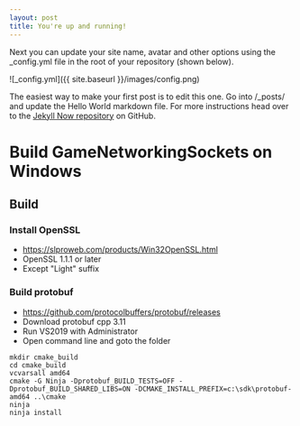 ```yaml
---
layout: post
title: You're up and running!
---
```


Next you can update your site name, avatar and other options using the _config.yml file in the root of your repository (shown below).

![_config.yml]({{ site.baseurl }}/images/config.png)

The easiest way to make your first post is to edit this one. Go into /_posts/ and update the Hello World markdown file. For more instructions head over to the [Jekyll Now repository](https://github.com/barryclark/jekyll-now) on GitHub.

# Build GameNetworkingSockets on Windows

## Build

### Install OpenSSL
* https://slproweb.com/products/Win32OpenSSL.html
* OpenSSL 1.1.1 or later
* Except "Light" suffix

### Build protobuf
* https://github.com/protocolbuffers/protobuf/releases
* Download protobuf cpp 3.11
* Run VS2019 with Administrator
* Open command line and goto the folder
```
mkdir cmake_build
cd cmake_build
vcvarsall amd64
cmake -G Ninja -Dprotobuf_BUILD_TESTS=OFF -Dprotobuf_BUILD_SHARED_LIBS=ON -DCMAKE_INSTALL_PREFIX=c:\sdk\protobuf-amd64 ..\cmake
ninja
ninja install
```
